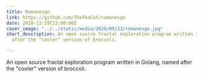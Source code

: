 ```yaml
---
title: Romanesgo
link: https://github.com/TheTeaCat/romanesgo
date: 2018-12-29T23:00:00Z
cover_image: "../../static/media/2020/09/23/romanesgo.jpg"
short_description: An open source fractal exploration program written in Golang, named
  after the "cooler" version of broccoli.

---
```

An open source fractal exploration program written in Golang, named after the "cooler" version of broccoli.